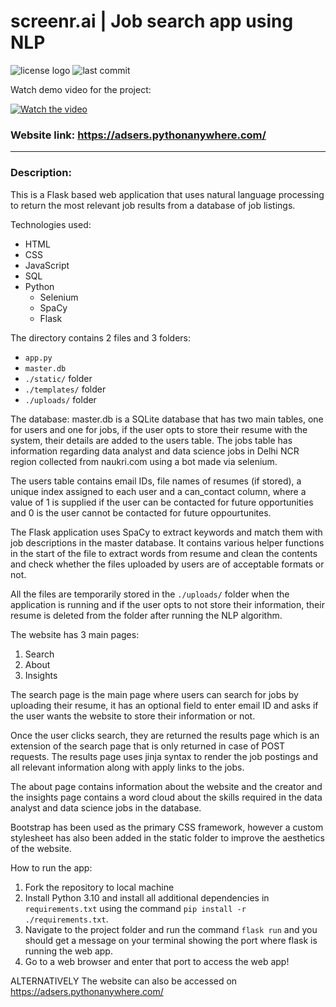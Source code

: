 # screenr.ai | Job search app using NLP
![license logo](https://img.shields.io/github/license/adsers/job-search-app)
![last commit](https://img.shields.io/github/last-commit/adsers/job-search-app)


Watch demo video for the project:

[![Watch the video](https://i9.ytimg.com/vi_webp/2h69fCHPUIU/mq1.webp?sqp=CISn3ZwG-oaymwEmCMACELQB8quKqQMa8AEB-AH-CYAC0AWKAgwIABABGD8gVihyMA8=&rs=AOn4CLD7qP8ln9a97OaS5ngJPaZsOk3mDQ)](https://youtu.be/2h69fCHPUIU)

### Website link: https://adsers.pythonanywhere.com/
---
### Description:
This is a Flask based web application that uses natural language processing to return the most relevant job results from a database of job listings.

Technologies used:
- HTML
- CSS
- JavaScript
- SQL
- Python
    - Selenium
    - SpaCy
    - Flask

The directory contains 2 files and 3 folders:

- `app.py`
- `master.db`
- `./static/` folder
- `./templates/` folder
- `./uploads/` folder

The database: master.db is a SQLite database that has two main tables, one for users and one for jobs, if the user opts to store their resume with the system, their details are added to the users table. The jobs table has information regarding data analyst and data science jobs in Delhi NCR region collected from naukri.com using a bot made via selenium.

The users table contains email IDs, file names of resumes (if stored), a unique index assigned to each user and a can_contact column, where a value of 1 is supplied if the user can be contacted for future opportunities and 0 is the user cannot be contacted for future oppourtunites.

The Flask application uses SpaCy to extract keywords and match them with job descriptions in the master database. It contains various helper functions in the start of the file to extract words from resume and clean the contents and check whether the files uploaded by users are of acceptable formats or not.

All the files are temporarily stored in the `./uploads/` folder when the application is running and if the user opts to not store their information, their resume is deleted from the folder after running the NLP algorithm.

The website has 3 main pages:
1. Search
2. About
3. Insights

The search page is the main page where users can search for jobs by uploading their resume, it has an optional field to enter email ID and asks if the user wants the website to store their information or not.

Once the user clicks search, they are returned the results page which is an extension of the search page that is only returned in case of POST requests. The results page uses jinja syntax to render the job postings and all relevant information along with apply links to the jobs.

The about page contains information about the website and the creator and the insights page contains a word cloud about the skills required in the data analyst and data science jobs in the database.

Bootstrap has been used as the primary CSS framework, however a custom stylesheet has also been added in the static folder to improve the aesthetics of the website.

How to run the app:
1. Fork the repository to local machine
2. Install Python 3.10 and install all additional dependencies in `requirements.txt` using the command `pip install -r ./requirements.txt`.
3. Navigate to the project folder and run the command `flask run` and you should get a message on your terminal showing the port where flask is running the web app.
4. Go to a web browser and enter that port to access the web app!

ALTERNATIVELY
The website can also be accessed on https://adsers.pythonanywhere.com/
